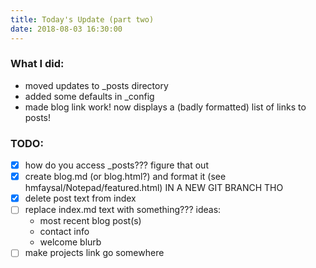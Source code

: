 ```yaml
---
title: Today's Update (part two)
date: 2018-08-03 16:30:00
---
```


### What I did:
* moved updates to _posts directory
* added some defaults in _config
* made blog link work! now displays a (badly formatted) list of links to posts!

### TODO:
- [x] how do you access _posts??? figure that out
- [x] create blog.md (or blog.html?) and format it (see hmfaysal/Notepad/featured.html) IN A NEW GIT BRANCH THO
- [x] delete post text from index
- [ ] replace index.md text with something??? ideas: 
    - most recent blog post(s)
    - contact info
    - welcome blurb
- [ ] make projects link go somewhere